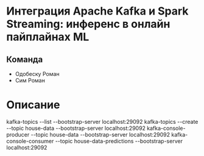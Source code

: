 # Интеграция Apache Kafka и Spark Streaming: инференс в онлайн пайплайнах ML


## Команда
- Одобеску Роман
- Сим Роман


# Описание



kafka-topics --list --bootstrap-server localhost:29092
kafka-topics --create --topic house-data --bootstrap-server localhost:29092
kafka-console-producer --topic house-data --bootstrap-server localhost:29092
kafka-console-consumer --topic house-data-predictions --bootstrap-server localhost:29092

